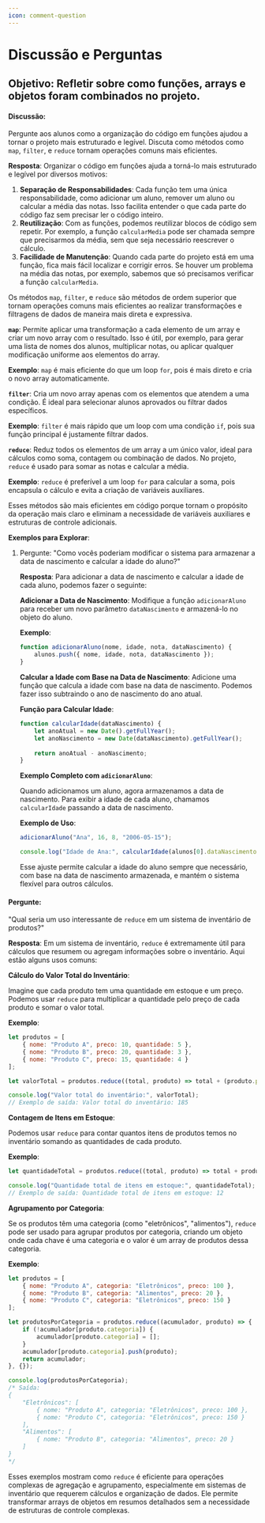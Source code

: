 ```yaml
---
icon: comment-question
---
```


# Discussão e Perguntas

## **Objetivo**: Refletir sobre como funções, arrays e objetos foram combinados no projeto.

#### **Discussão**:

Pergunte aos alunos como a organização do código em funções ajudou a tornar o projeto mais estruturado e legível. Discuta como métodos como `map`, `filter`, e `reduce` tornam operações comuns mais eficientes.

**Resposta**: Organizar o código em funções ajuda a torná-lo mais estruturado e legível por diversos motivos:

1. **Separação de Responsabilidades**: Cada função tem uma única responsabilidade, como adicionar um aluno, remover um aluno ou calcular a média das notas. Isso facilita entender o que cada parte do código faz sem precisar ler o código inteiro.
2. **Reutilização**: Com as funções, podemos reutilizar blocos de código sem repetir. Por exemplo, a função `calcularMedia` pode ser chamada sempre que precisarmos da média, sem que seja necessário reescrever o cálculo.
3. **Facilidade de Manutenção**: Quando cada parte do projeto está em uma função, fica mais fácil localizar e corrigir erros. Se houver um problema na média das notas, por exemplo, sabemos que só precisamos verificar a função `calcularMedia`.

Os métodos `map`, `filter`, e `reduce` são métodos de ordem superior que tornam operações comuns mais eficientes ao realizar transformações e filtragens de dados de maneira mais direta e expressiva.

**`map`**: Permite aplicar uma transformação a cada elemento de um array e criar um novo array com o resultado. Isso é útil, por exemplo, para gerar uma lista de nomes dos alunos, multiplicar notas, ou aplicar qualquer modificação uniforme aos elementos do array.

**Exemplo**: `map` é mais eficiente do que um loop `for`, pois é mais direto e cria o novo array automaticamente.

**`filter`**: Cria um novo array apenas com os elementos que atendem a uma condição. É ideal para selecionar alunos aprovados ou filtrar dados específicos.

**Exemplo**: `filter` é mais rápido que um loop com uma condição `if`, pois sua função principal é justamente filtrar dados.

**`reduce`**: Reduz todos os elementos de um array a um único valor, ideal para cálculos como soma, contagem ou combinação de dados. No projeto, `reduce` é usado para somar as notas e calcular a média.

**Exemplo**: `reduce` é preferível a um loop `for` para calcular a soma, pois encapsula o cálculo e evita a criação de variáveis auxiliares.

Esses métodos são mais eficientes em código porque tornam o propósito da operação mais claro e eliminam a necessidade de variáveis auxiliares e estruturas de controle adicionais.

**Exemplos para Explorar**:

1.  Pergunte: "Como vocês poderiam modificar o sistema para armazenar a data de nascimento e calcular a idade do aluno?"

    **Resposta**: Para adicionar a data de nascimento e calcular a idade de cada aluno, podemos fazer o seguinte:



    **Adicionar a Data de Nascimento**: Modifique a função `adicionarAluno` para receber um novo parâmetro `dataNascimento` e armazená-lo no objeto do aluno.

    **Exemplo**:

    ```javascript
    function adicionarAluno(nome, idade, nota, dataNascimento) {
        alunos.push({ nome, idade, nota, dataNascimento });
    }
    ```



    **Calcular a Idade com Base na Data de Nascimento**: Adicione uma função que calcula a idade com base na data de nascimento. Podemos fazer isso subtraindo o ano de nascimento do ano atual.

    **Função para Calcular Idade**:

    ```javascript
    function calcularIdade(dataNascimento) {
        let anoAtual = new Date().getFullYear();
        let anoNascimento = new Date(dataNascimento).getFullYear();
        
        return anoAtual - anoNascimento;
    }
    ```



    **Exemplo Completo com `adicionarAluno`**:

    Quando adicionamos um aluno, agora armazenamos a data de nascimento. Para exibir a idade de cada aluno, chamamos `calcularIdade` passando a data de nascimento.



    **Exemplo de Uso**:

    ```javascript
    adicionarAluno("Ana", 16, 8, "2006-05-15");

    console.log("Idade de Ana:", calcularIdade(alunos[0].dataNascimento)); // Exemplo de saída: "Idade de Ana: 16"
    ```



    Esse ajuste permite calcular a idade do aluno sempre que necessário, com base na data de nascimento armazenada, e mantém o sistema flexível para outros cálculos.

#### **Pergunte:**&#x20;

"Qual seria um uso interessante de `reduce` em um sistema de inventário de produtos?"

**Resposta**: Em um sistema de inventário, `reduce` é extremamente útil para cálculos que resumem ou agregam informações sobre o inventário. Aqui estão alguns usos comuns:

**Cálculo do Valor Total do Inventário**:

Imagine que cada produto tem uma quantidade em estoque e um preço. Podemos usar `reduce` para multiplicar a quantidade pelo preço de cada produto e somar o valor total.

**Exemplo**:

```javascript
let produtos = [
    { nome: "Produto A", preco: 10, quantidade: 5 },
    { nome: "Produto B", preco: 20, quantidade: 3 },
    { nome: "Produto C", preco: 15, quantidade: 4 }
];

let valorTotal = produtos.reduce((total, produto) => total + (produto.preco * produto.quantidade), 0);

console.log("Valor total do inventário:", valorTotal);
// Exemplo de saída: Valor total do inventário: 185
```

**Contagem de Itens em Estoque**:

Podemos usar `reduce` para contar quantos itens de produtos temos no inventário somando as quantidades de cada produto.

**Exemplo**:

```javascript
let quantidadeTotal = produtos.reduce((total, produto) => total + produto.quantidade, 0);

console.log("Quantidade total de itens em estoque:", quantidadeTotal);
// Exemplo de saída: Quantidade total de itens em estoque: 12
```

**Agrupamento por Categoria**:

Se os produtos têm uma categoria (como "eletrônicos", "alimentos"), `reduce` pode ser usado para agrupar produtos por categoria, criando um objeto onde cada chave é uma categoria e o valor é um array de produtos dessa categoria.

**Exemplo**:

```javascript
let produtos = [
    { nome: "Produto A", categoria: "Eletrônicos", preco: 100 },
    { nome: "Produto B", categoria: "Alimentos", preco: 20 },
    { nome: "Produto C", categoria: "Eletrônicos", preco: 150 }
];

let produtosPorCategoria = produtos.reduce((acumulador, produto) => {
    if (!acumulador[produto.categoria]) {
        acumulador[produto.categoria] = [];
    }
    acumulador[produto.categoria].push(produto);
    return acumulador;
}, {});

console.log(produtosPorCategoria);
/* Saída:
{
    "Eletrônicos": [
        { nome: "Produto A", categoria: "Eletrônicos", preco: 100 },
        { nome: "Produto C", categoria: "Eletrônicos", preco: 150 }
    ],
    "Alimentos": [
        { nome: "Produto B", categoria: "Alimentos", preco: 20 }
    ]
}
*/
```

Esses exemplos mostram como `reduce` é eficiente para operações complexas de agregação e agrupamento, especialmente em sistemas de inventário que requerem cálculos e organização de dados. Ele permite transformar arrays de objetos em resumos detalhados sem a necessidade de estruturas de controle complexas.
